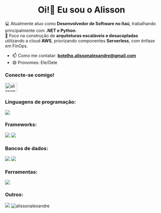 <h1 align="center">Oi!👋 Eu sou o Alisson</h1>

💻 Atualmente atuo como **Desenvolvedor de Software no Itaú**, trabalhando principalmente com **.NET e Python**.  
🚀 Foco na construção de **arquiteturas escaláveis e desacopladas** utilizando a cloud **AWS**, priorizando componentes **Serverless**, com ênfase em FinOps.  

- 📫 Como me contatar: **botelho.alissonalexandre@gmail.com**  
- 😄 Pronomes: Ele/Dele  

<h3 align="left">Conecte-se comigo!</h3>
<p align="left">
<a href="https://linkedin.com/in/alissonalexandre" target="blank">
<img align="center" src="https://raw.githubusercontent.com/rahuldkjain/github-profile-readme-generator/master/src/images/icons/Social/linked-in-alt.svg" alt="alissonalexandre" height="30" width="40" />
</a>
</p>

<h3 align="left">Linguagens de programação:</h3>
<p align="left"> 
 <img src="https://skillicons.dev/icons?i=dotnet,py,java,js,php,c" />
</p>

<h3 align="left">Frameworks:</h3>
<p align="left">
  <img src="https://skillicons.dev/icons?i=express,flask,fastapi" />
     <img src="https://skills-icons.vercel.app/api/icons?i=spark" />
</p>

<h3 align="left">Bancos de dados:</h3>
<p align="left"> 
   <img src="https://skillicons.dev/icons?i=mysql,dynamodb,cassandra,mongodb,firebase,postgres" />
    <img src="https://skills-icons.vercel.app/api/icons?i=neo4j,sqlserver,mariadb" />
</p>

<h3 align="left">Ferramentas:</h3>
<p align="left"> 
     <img src="https://skills-icons.vercel.app/api/icons?i=babel,pandas,git" />
</p>

<h3 align="left">Outros:</h3>
<p align="left"> 
 <img src="https://skillicons.dev/icons?i=aws,docker,heroku,grafana,kafka,selenium,terraform" />
 <img src="https://skills-icons.vercel.app/api/icons?i=digitalocean,playwright,swagger,datadog,insomnia />
</p>

<p><img align="left" src="https://github-readme-stats.vercel.app/api/top-langs?username=alissonalexandre&show_icons=true&locale=en&layout=compact" alt="alissonalexandre" /></p>
